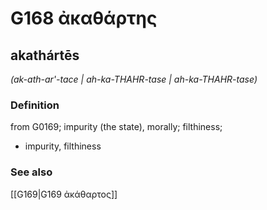 # G168 ἀκαθάρτης

## akathártēs

_(ak-ath-ar'-tace | ah-ka-THAHR-tase | ah-ka-THAHR-tase)_

### Definition

from G0169; impurity (the state), morally; filthiness; 

- impurity, filthiness

### See also

[[G169|G169 ἀκάθαρτος]]
